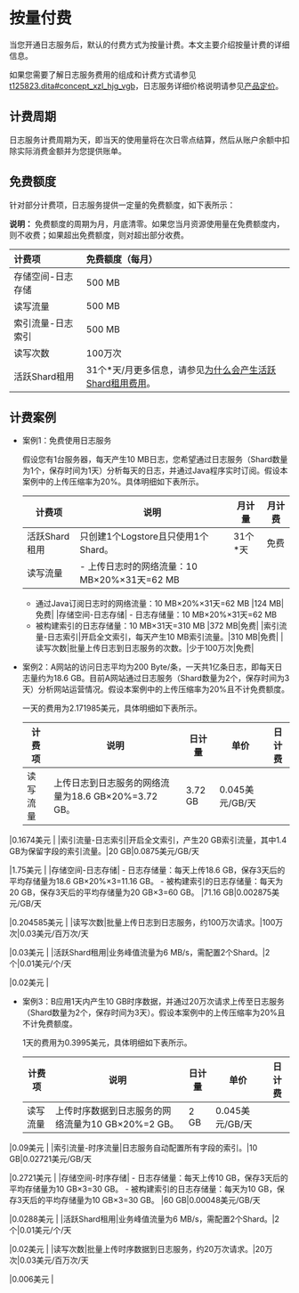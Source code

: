 # 按量付费

当您开通日志服务后，默认的付费方式为按量计费。本文主要介绍按量计费的详细信息。

如果您需要了解日志服务费用的组成和计费方式请参见[t125823.dita\#concept\_xzl\_hjg\_vgb](/intl.zh-CN/产品定价/计量项和计费项.md)，日志服务详细价格说明请参见[产品定价](https://www.alibabacloud.com/product/log-service/pricing?spm=a3c0i.139163.9288850920.1.7690637avzyiqo)。

## 计费周期

日志服务计费周期为天，即当天的使用量将在次日零点结算，然后从账户余额中扣除实际消费金额并为您提供账单。

## 免费额度

针对部分计费项，日志服务提供一定量的免费额度，如下表所示：

**说明：** 免费额度的周期为月，月底清零。如果您当月资源使用量在免费额度内，则不收费；如果超出免费额度，则对超出部分收费。

|计费项|免费额度（每月）|
|:--|:-------|
|存储空间-日志存储|500 MB|
|读写流量|500 MB|
|索引流量-日志索引|500 MB|
|读写次数|100万次|
|活跃Shard租用|31个\*天/月更多信息，请参见[为什么会产生活跃Shard租用费用](/intl.zh-CN/产品定价/常见问题/为什么会产生活跃Shard租用费用？.md)。 |

## 计费案例

-   案例1：免费使用日志服务

    假设您有1台服务器，每天产生10 MB日志，您希望通过日志服务（Shard数量为1个，保存时间为1天）分析每天的日志，并通过Java程序实时订阅。假设本案例中的上传压缩率为20%。具体明细如下表所示。

    |计费项|说明|月计量|月计费|
    |---|--|---|---|
    |活跃Shard租用|只创建1个Logstore且只使用1个Shard。|31个\*天|免费|
    |读写流量|    -   上传日志时的网络流量：10 MB×20%×31天=62 MB
    -   通过Java订阅日志时的网络流量：10 MB×20%×31天=62 MB
|124 MB|免费|
    |存储空间-日志存储|    -   日志存储量：10 MB×20%×31天=62 MB
    -   被构建索引的日志存储量：10 MB×31天=310 MB
|372 MB|免费|
    |索引流量-日志索引|开启全文索引，每天产生10 MB索引流量。|310 MB|免费|
    |读写次数|批量上传日志到日志服务的次数。|少于100万次|免费|

-   案例2：A网站的访问日志平均为200 Byte/条，一天共1亿条日志，即每天日志量约为18.6 GB。目前A网站通过日志服务（Shard数量为2个，保存时间为3天）分析网站运营情况。假设本案例中的上传压缩率为20%且不计免费额度。

    一天的费用为2.171985美元，具体明细如下表所示。

    |计费项|说明|日计量|单价|日计费|
    |---|--|---|--|---|
    |读写流量|上传日志到日志服务的网络流量为18.6 GB×20%=3.72 GB。|3.72 GB|0.045美元/GB/天

|0.1674美元 |
    |索引流量-日志索引|开启全文索引，产生20 GB索引流量，其中1.4 GB为保留字段的索引流量。|20 GB|0.0875美元/GB/天

|1.75美元 |
    |存储空间-日志存储|    -   日志存储量：每天上传18.6 GB，保存3天后的平均存储量为18.6 GB×20%×3=11.16 GB。
    -   被构建索引的日志存储量：每天为20 GB，保存3天后的平均存储量为20 GB×3=60 GB。
|71.16 GB|0.002875美元/GB/天

|0.204585美元 |
    |读写次数|批量上传日志到日志服务，约100万次请求。|100万次|0.03美元/百万次/天

|0.03美元 |
    |活跃Shard租用|业务峰值流量为6 MB/s，需配置2个Shard。|2个|0.01美元/个/天

|0.02美元 |

-   案例3：B应用1天内产生10 GB时序数据，并通过20万次请求上传至日志服务（Shard数量为2个，保存时间为3天）。假设本案例中的上传压缩率为20%且不计免费额度。

    1天的费用为0.3995美元，具体明细如下表所示。

    |计费项|说明|日计量|单价|日计费|
    |---|--|---|--|---|
    |读写流量|上传时序数据到日志服务的网络流量为10 GB×20%=2 GB。|2 GB|0.045美元/GB/天

|0.09美元 |
    |索引流量-时序流量|日志服务自动配置所有字段的索引。|10 GB|0.02721美元/GB/天

|0.2721美元 |
    |存储空间-时序存储|    -   日志存储量：每天上传10 GB，保存3天后的平均存储量为10 GB×3=30 GB。
    -   被构建索引的日志存储量：每天为10 GB，保存3天后的平均存储量为10 GB×3=30 GB。
|60 GB|0.00048美元/GB/天

|0.0288美元 |
    |活跃Shard租用|业务峰值流量为6 MB/s，需配置2个Shard。|2个|0.01美元/个/天

|0.02美元 |
    |读写次数|批量上传时序数据到日志服务，约20万次请求。|20万次|0.03美元/百万次/天

|0.006美元 |


